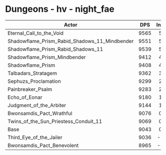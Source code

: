 # Dungeons - hv - night_fae
| Actor | DPS | Increase |
|---|:---:|:---:|
|Eternal_Call_to_the_Void|9565|5.77%|
|Shadowflame_Prism_Rabid_Shadows_11_Mindbender|9551|5.62%|
|Shadowflame_Prism_Rabid_Shadows_11|9539|5.48%|
|Shadowflame_Prism_Mindbender|9412|4.08%|
|Shadowflame_Prism|9408|4.04%|
|Talbadars_Stratagem|9362|3.53%|
|Sephuzs_Proclamation|9299|2.83%|
|Painbreaker_Psalm|9283|2.65%|
|Echo_of_Eonar|9180|1.51%|
|Judgment_of_the_Arbiter|9144|1.12%|
|Bwonsamdis_Pact_Wrathful|9076|0.36%|
|Twins_of_the_Sun_Priestess_Conduit_11|9069|0.29%|
|Base|9043|0.00%|
|Third_Eye_of_the_Jailer|9036|-0.08%|
|Bwonsamdis_Pact_Benevolent|8965|-0.86%|
